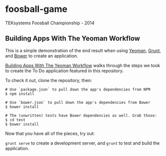 foosball-game
=============

TEKsystems Foosball Championship - 2014



## Building Apps With The Yeoman Workflow

This is a simple demonstration of the end result when using [Yeoman](http://yeoman.io), [Grunt](http://gruntjs.com), and [Bower](http://bower.io) to create an application.

[Building Apps With The Yeoman Workflow](http://stephenplusplus.github.io/me-but-you/#6-10-2013-building-apps-with-the-yeoman-workflow) walks through the steps we took to create the To Do application featured in this repository.

To check it out, clone the repository, then:

```
# Use `package.json` to pull down the app's dependencies from NPM
$ npm install

# Use `bower.json` to pull down the app's dependencies from Bower
$ bower install

# The (unwritten) tests have Bower dependencies as well. Grab those:
$ cd test
$ bower install
```

Now that you have all of the pieces, try out:

`grunt serve` to create a development server, and
`grunt` to test and build the application.
